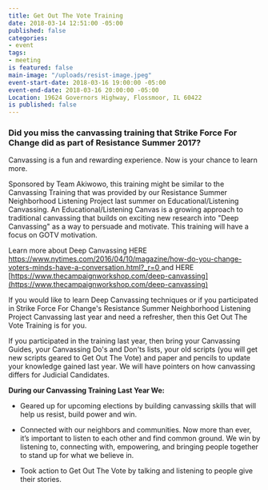 ```yaml
---
title: Get Out The Vote Training
date: 2018-03-14 12:51:00 -05:00
published: false
categories:
- event
tags:
- meeting
is featured: false
main-image: "/uploads/resist-image.jpeg"
event-start-date: 2018-03-16 19:00:00 -05:00
event-end-date: 2018-03-16 20:00:00 -05:00
Location: 19624 Governors Highway, Flossmoor, IL 60422
is published: false
---
```


### Did you miss the canvassing training that Strike Force For Change did as part of Resistance Summer 2017? 

Canvassing is a fun and rewarding experience. Now is your chance to learn more. 

Sponsored by Team Akiwowo, this training might be similar to the Canvassing Training that was provided by our Resistance Summer Neighborhood Listening Project last summer on Educational/Listening Canvassing. An Educational/Listening Canvas is a growing approach to traditional canvassing that builds on exciting new research into "Deep Canvassing" as a way to persuade and motivate. This training will have a focus on GOTV motivation. 

Learn more about Deep Canvassing 
HERE
[https://www.nytimes.com/2016/04/10/magazine/how-do-you-change-voters-minds-have-a-conversation.html?_r=0 ](https://www.nytimes.com/2016/04/10/magazine/how-do-you-change-voters-minds-have-a-conversation.html?_r=0)
and HERE
[https://www.thecampaignworkshop.com/deep-canvassing](https://www.thecampaignworkshop.com/deep-canvassing) 

If you would like to learn Deep Canvassing techniques or if you participated in Strike Force For Change's Resistance Summer Neighborhood Listening Project Canvassing last year and need a refresher, then this Get Out The Vote Training is for you. 

If you participated in the training last year, then bring your Canvassing Guides, your Canvassing Do's and Don'ts lists, your old scripts (you will get new scripts geared to Get Out The Vote) and paper and pencils to update your knowledge gained last year. We will have pointers on how canvassing differs for Judicial Candidates. 

**During our Canvassing Training Last Year We:** 

* Geared up for upcoming elections by building canvassing skills that will help us resist, build power and win.

* Connected with our neighbors and communities. Now more than ever, it’s important to listen to each other and find common ground. We win by listening to, connecting with, empowering, and bringing people together to stand up for what we believe in.

* Took action to Get Out The Vote by talking and listening to people give their stories.


